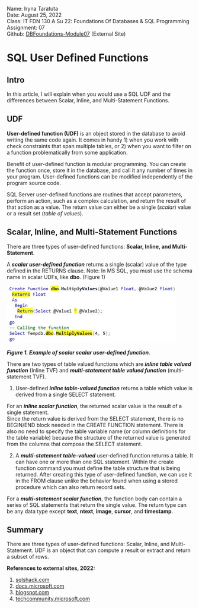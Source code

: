 Name: Iryna Taratuta  
Date: August 25, 2022  
Class: IT FDN 130 A Su 22: Foundations Of Databases & SQL Programming  
Assignment: 07  
Github: [DBFoundations-Module07](https://github.com/HombreSQL/DBFoundations-Module07) (External Site)  
# SQL User Defined Functions 
## Intro  
In this article, I will explain when you would use a SQL UDF and the differences between Scalar, Inline,   and Multi-Statement Functions.  
## UDF
**User-defined function (UDF)** is an object stored in the database to avoid writing the same code again. It comes in handy 1) when you work with check constraints that span multiple tables, or 2) when you want to filter on a function problematically from some application.
  
Benefit of user-defined function is modular programming. You can create the function once, store it in the database, and call it any number of times in your program. User-defined functions can be modified independently of the program source code.  
  
SQL Server user-defined functions are routines that accept parameters, perform an action, such as a complex calculation, and return the result of that action as a value. The return value can either be a single (*scalar*) value or a result set (*table of values*).  
## Scalar, Inline, and Multi-Statement Functions
There are three types of user-defined functions: **Scalar, Inline, and Multi-Statement**. 
  
A ***scalar user-defined function*** returns a single (scalar) value of the type defined in the RETURNS clause. Note: In MS SQL, you must use the schema name in scalar UDFs, like **dbo**. (Figure 1)  
  
![Image of UDF Syntax](https://github.com/HombreSQL/DBFoundations-Module07/blob/main/docs/Capture.JPG)
  
***Figure 1. Example of scalar scalar user-defined function***. 
  
There are two types of table valued functions which are ***inline table valued function*** (Inline TVF) and ***multi-statement table valued function*** (multi-statement TVF).

1) User-defined ***inline table-valued function*** returns a table which value is derived from a single SELECT statement.  
  
For an ***inline scalar function***, the returned scalar value is the result of a single statement.  
Since the return value is derived from the SELECT statement, there is no BEGIN/END block needed in the CREATE FUNCTION statement. There is also no need to specify the table variable name (or column definitions for the table variable) because the structure of the returned value is generated from the columns that compose the SELECT statement.  
  
2) A ***multi-statement table-valued*** user-defined function returns a table. It can have one or more than one SQL statement. Within the create function command you must define the table structure that is being returned. After creating this type of user-defined function, we can use it in the FROM clause unlike the behavior found when using a stored procedure which can also return record sets. 
    
For a ***multi-statement scalar function***, the function body can contain a series of SQL statements that return the single value. The return type can be any data type except **text**, **ntext**, **image**, **cursor**, and **timestamp**.  
## Summary  
There are three types of user-defined functions: Scalar, Inline, and Multi-Statement. UDF is an object that can compute a result or extract and return a subset of rows.
  
    
**References to external sites, 2022:**  
1) [sqlshack.com](https://www.sqlshack.com/learn-sql-user-defined-functions/)  
3) [docs.microsoft.com](https://docs.microsoft.com/en-us/sql/relational-databases/user-defined-functions/user-defined-functions?view=sql-server-ver16)  
4) [blogspot.com](https://excelkingdom.blogspot.com/2018/01/how-to-create-scalar-inline-and-multi.html)  
5) [techcommunity.microsoft.com](https://techcommunity.microsoft.com/t5/sql-server-support-blog/query-performance-and-multi-statement-table-valued-functions/ba-p/316226)
